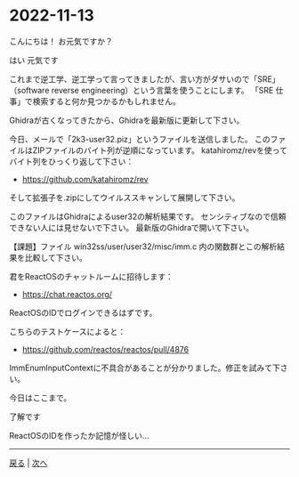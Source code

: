 # 2022-11-13

こんにちは！ お元気ですか？

はい
元気です

これまで逆工学、逆工学って言ってきましたが、言い方がダサいので「SRE」（software reverse engineering）という言葉を使うことにします。
「SRE 仕事」で検索すると何か見つかるかもしれません。

Ghidraが古くなってきたから、Ghidraを最新版に更新して下さい。

今日、メールで「2k3-user32.piz」というファイルを送信しました。
このファイルはZIPファイルのバイト列が逆順になっています。
katahiromz/revを使ってバイト列をひっくり返して下さい：

- https://github.com/katahiromz/rev

そして拡張子を.zipにしてウイルススキャンして展開して下さい。

このファイルはGhidraによるuser32の解析結果です。
センシティブなので信頼できない人には見せないで下さい。
最新版のGhidraで開いて下さい。

【課題】ファイル win32ss/user/user32/misc/imm.c 内の関数群とこの解析結果を比較して下さい。

君をReactOSのチャットルームに招待します：

- https://chat.reactos.org/

ReactOSのIDでログインできるはずです。

こちらのテストケースによると：

- https://github.com/reactos/reactos/pull/4876

ImmEnumInputContextに不具合があることが分かりました。修正を試みて下さい。

今日はここまで。

了解です

ReactOSのIDを作ったか記憶が怪しい...

---

[戻る](2022-11-06.md) | [次へ](2022-11-20.md)
